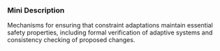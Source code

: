### Mini Description

Mechanisms for ensuring that constraint adaptations maintain essential safety properties, including formal verification of adaptive systems and consistency checking of proposed changes.
